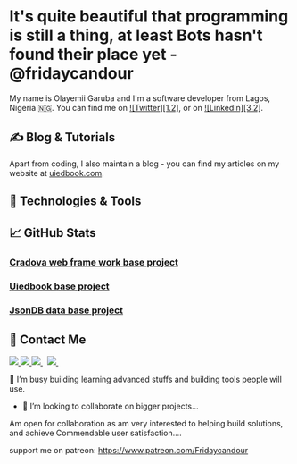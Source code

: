 #  It's quite beautiful that programming is still a thing, at least Bots hasn't found their place yet -@fridaycandour

My name is Olayemii Garuba and I'm a software developer from Lagos, Nigeria 🇳🇬. You can find me on [![Twitter][1.2]][1],  or on [![LinkedIn][3.2]][3].

## &#x270d; Blog & Tutorials

Apart from coding, I also maintain a blog - you can find my articles on my website at [uiedbook.com](https://uiedbook.com/).

## 🔧 Technologies & Tools

## &#x1f4c8; GitHub Stats
<a href="https://github.com/fridaycandour/cradova">
<h3>Cradova web frame work base project</h3>
</a> 

<a href="https://github.com/fridaycandour/uiedbook.js">
<h3>Uiedbook base project</h3>
</a> 


<a href="https://github.com/fridaycandour/jsonDB">
<h3>JsonDB data base project</h3>
</a>  

## 🤝 Contact Me

<a href="https://api.whatsapp.com/send?phone=2349131131725&text=Hello%20Olayemii,%20I%20got%20your%20contact%20from%20your%20Github%20profile" alt="Connect on Whatsapp"> 
    <img src="https://img.shields.io/badge/WHATSAPP-%2325D366.svg?&style=for-the-badge&logo=whatsapp&logoColor=white" /> 
</a>
<a href="https://www.twitter.com/iam_olayemii" alt="Follow Me on Twitter"> 
    <img src="https://img.shields.io/badge/twitter-%231DA1F2.svg?&style=for-the-badge&logo=twitter&logoColor=white" />
</a>
<a href="https://www.linkedin.com/in/olayemi-garuba-424342144" alt="Connect on LinkedIn"> 
  <img src="https://img.shields.io/badge/linkedin-%230077B5.svg?&style=for-the-badge&logo=linkedin&logoColor=white" />
</a>&nbsp;
<a href="mailto:olayemiiofficial@gmail.com">
  <img src="https://img.shields.io/badge/email me-%23D14836.svg?&style=for-the-badge&logo=gmail&logoColor=white" />
</a>&nbsp;&nbsp;


<!-- links to your social media accounts -->

[1]: https://twitter.com/uiedbook
[2]: https://github.com/fridaycandour
[3]: https://www.linkedin.com/in/uiedbook/





<!--
**FridayCandour/FridayCandour** is a ✨ _special_ ✨ repository because its `README.md` (this file) appears on your GitHub profile.
Here are some ideas to get you started:
-->

 🔭 I’m busy building learning advanced stuffs and building tools people will use.
 
- 👯 I’m looking to collaborate on bigger projects...

Am open for collaboration as am very interested to helping build solutions, and achieve 
Commendable user satisfaction....

support me on patreon: https://www.patreon.com/Fridaycandour

